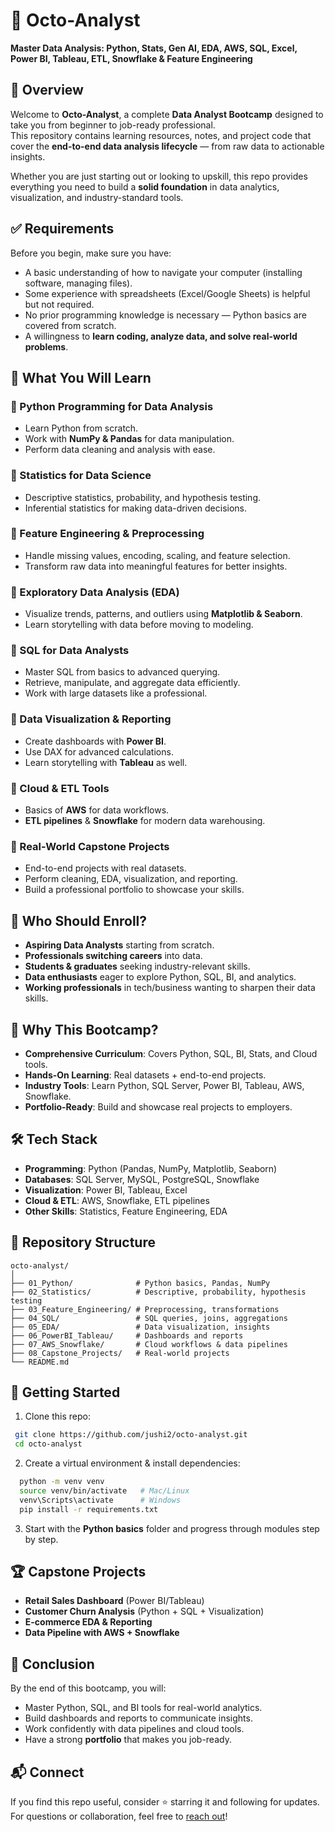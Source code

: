 # 🐙 Octo-Analyst  
**Master Data Analysis: Python, Stats, Gen AI, EDA, AWS, SQL, Excel, Power BI, Tableau, ETL, Snowflake & Feature Engineering**



## 📌 Overview  
Welcome to **Octo-Analyst**, a complete **Data Analyst Bootcamp** designed to take you from beginner to job-ready professional.  
This repository contains learning resources, notes, and project code that cover the **end-to-end data analysis lifecycle** — from raw data to actionable insights.  

Whether you are just starting out or looking to upskill, this repo provides everything you need to build a **solid foundation** in data analytics, visualization, and industry-standard tools.



## ✅ Requirements  
Before you begin, make sure you have:  

- A basic understanding of how to navigate your computer (installing software, managing files).  
- Some experience with spreadsheets (Excel/Google Sheets) is helpful but not required.  
- No prior programming knowledge is necessary — Python basics are covered from scratch.  
- A willingness to **learn coding, analyze data, and solve real-world problems**.  



## 📖 What You Will Learn  

### 🔹 Python Programming for Data Analysis  
- Learn Python from scratch.  
- Work with **NumPy & Pandas** for data manipulation.  
- Perform data cleaning and analysis with ease.  

### 🔹 Statistics for Data Science  
- Descriptive statistics, probability, and hypothesis testing.  
- Inferential statistics for making data-driven decisions.  

### 🔹 Feature Engineering & Preprocessing  
- Handle missing values, encoding, scaling, and feature selection.  
- Transform raw data into meaningful features for better insights.  

### 🔹 Exploratory Data Analysis (EDA)  
- Visualize trends, patterns, and outliers using **Matplotlib & Seaborn**.  
- Learn storytelling with data before moving to modeling.  

### 🔹 SQL for Data Analysts  
- Master SQL from basics to advanced querying.  
- Retrieve, manipulate, and aggregate data efficiently.  
- Work with large datasets like a professional.  

### 🔹 Data Visualization & Reporting  
- Create dashboards with **Power BI**.  
- Use DAX for advanced calculations.  
- Learn storytelling with **Tableau** as well.  

### 🔹 Cloud & ETL Tools  
- Basics of **AWS** for data workflows.  
- **ETL pipelines** & **Snowflake** for modern data warehousing.  

### 🔹 Real-World Capstone Projects  
- End-to-end projects with real datasets.  
- Perform cleaning, EDA, visualization, and reporting.  
- Build a professional portfolio to showcase your skills.  



## 👥 Who Should Enroll?  

- **Aspiring Data Analysts** starting from scratch.  
- **Professionals switching careers** into data.  
- **Students & graduates** seeking industry-relevant skills.  
- **Data enthusiasts** eager to explore Python, SQL, BI, and analytics.  
- **Working professionals** in tech/business wanting to sharpen their data skills.  



## 🎯 Why This Bootcamp?  

- **Comprehensive Curriculum**: Covers Python, SQL, BI, Stats, and Cloud tools.  
- **Hands-On Learning**: Real datasets + end-to-end projects.  
- **Industry Tools**: Learn Python, SQL Server, Power BI, Tableau, AWS, Snowflake.  
- **Portfolio-Ready**: Build and showcase real projects to employers.  



## 🛠️ Tech Stack  

- **Programming**: Python (Pandas, NumPy, Matplotlib, Seaborn)  
- **Databases**: SQL Server, MySQL, PostgreSQL, Snowflake  
- **Visualization**: Power BI, Tableau, Excel  
- **Cloud & ETL**: AWS, Snowflake, ETL pipelines  
- **Other Skills**: Statistics, Feature Engineering, EDA  



## 📂 Repository Structure

```plaintext
octo-analyst/
│
├── 01_Python/              # Python basics, Pandas, NumPy
├── 02_Statistics/          # Descriptive, probability, hypothesis testing
├── 03_Feature_Engineering/ # Preprocessing, transformations
├── 04_SQL/                 # SQL queries, joins, aggregations
├── 05_EDA/                 # Data visualization, insights
├── 06_PowerBI_Tableau/     # Dashboards and reports
├── 07_AWS_Snowflake/       # Cloud workflows & data pipelines
├── 08_Capstone_Projects/   # Real-world projects
└── README.md

```


## 🚀 Getting Started  

1. Clone this repo:  
  ``` bash
   git clone https://github.com/jushi2/octo-analyst.git
   cd octo-analyst
```

2. Create a virtual environment & install dependencies:

 ```bash
   python -m venv venv
   source venv/bin/activate   # Mac/Linux
   venv\Scripts\activate      # Windows
   pip install -r requirements.txt
 ```

3. Start with the **Python basics** folder and progress through modules step by step.



## 🏆 Capstone Projects

* **Retail Sales Dashboard** (Power BI/Tableau)
* **Customer Churn Analysis** (Python + SQL + Visualization)
* **E-commerce EDA & Reporting**
* **Data Pipeline with AWS + Snowflake**



## 📢 Conclusion

By the end of this bootcamp, you will:

* Master Python, SQL, and BI tools for real-world analytics.
* Build dashboards and reports to communicate insights.
* Work confidently with data pipelines and cloud tools.
* Have a strong **portfolio** that makes you job-ready.



## 📬 Connect

If you find this repo useful, consider ⭐ starring it and following for updates.
For questions or collaboration, feel free to [reach out](https://github.com/jushi2)!






